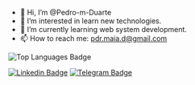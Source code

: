 - 👋 Hi, I’m @Pedro-m-Duarte
- 👀 I’m interested in learn new technologies.   
- 🌱 I’m currently learning web system development.
- 📫 How to reach me: pdr.maia.d@gmail.com


![Top Languages Badge](https://github-readme-stats.vercel.app/api/top-langs/?username=Pedro-m-Duarte)

[![Linkedin Badge](https://img.shields.io/badge/LinkedIn-0077B5?style=for-the-badge&logo=linkedin&logoColor=white)](//www.linkedin.com/in/pedro-m-duarte/)
[![Telegram Badge](https://img.shields.io/badge/Telegram-2CA5E0?style=for-the-badge&logo=telegram&logoColor=white)](https://t.me/pdrduarte)
<!--[![gmail Badge](https://img.shields.io/badge/Gmail-D14836?style=for-the-badge&logo=gmail&logoColor=white)](pdr.maia.d@gmail.com)-->
<!---
Pedro-m-Duarte/Pedro-m-Duarte is a ✨ special ✨ repository because its `README.md` (this file) appears on your GitHub profile.
You can click the Preview link to take a look at your changes.

- 💞️ I’m looking to collaborate on ...
--->
